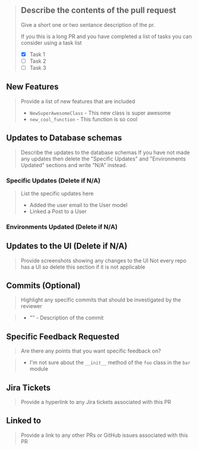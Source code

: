 > ## Describe the contents of the pull request
> Give a short one or two sentance description of the pr.
>
> If you this is a long PR and you have completed a list of tasks you can consider using a task list
> * [x] Task 1 
> * [ ] Task 2
> * [ ] Task 3

## New Features
> Provide a list of new features that are included
>
> * `NewSuperAwesomeClass` - This new class is super awesome
> * `new_cool_function` - This function is so cool 

## Updates to Database schemas
> Describe the updates to the database schemas 
> If you have not made any updates then delete the "Specific Updates" and "Environments Updated" sections and write "N/A" instead.

### Specific Updates (Delete if N/A)
> List the specific updates here 
> * Added the user email to the User model
> * Linked a Post to a User

### Environments Updated (Delete if N/A)

## Updates to the UI (Delete if N/A)
> Provide screenshots showing any changes to the UI
> Not every repo has a UI so delete this section if it is not applicable

## Commits (Optional)
> Highlight any specific commits that should be investigated by the reviewer 

> * "<commit-tag>" - Description of the commit

## Specific Feedback Requested
> Are there any points that you want specific feedback on?

> * I'm not sure about the `__init__` method of the `foo` class in the `bar` module

## Jira Tickets
> Provide a hyperlink to any Jira tickets associated with this PR

## Linked to
> Provide a link to any other PRs or GitHub issues associated with this PR